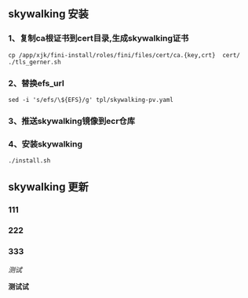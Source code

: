 
## skywalking 安装

### 1、复制ca根证书到cert目录,生成skywalking证书
```
cp /app/xjk/fini-install/roles/fini/files/cert/ca.{key,crt}  cert/
./tls_gerner.sh
```

### 2、替换efs_url
```
sed -i 's/efs/\${EFS}/g' tpl/skywalking-pv.yaml
```
### 3、推送skywalking镜像到ecr仓库



### 4、安装skywalking
```
./install.sh
```
## skywalking 更新
### 111
### 222
### 333


*测试*

**测试试**
